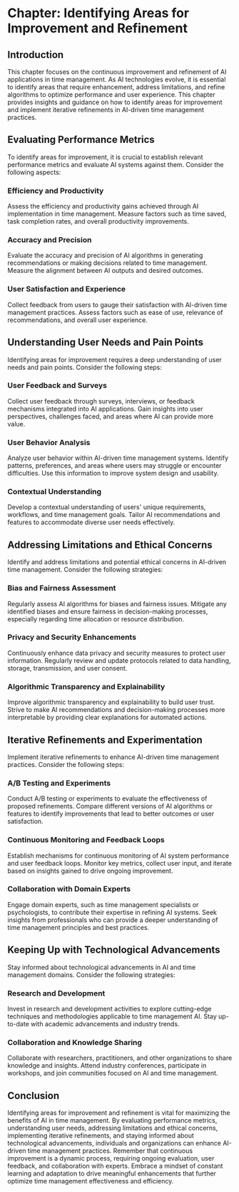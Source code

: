 Chapter: Identifying Areas for Improvement and Refinement
=========================================================

Introduction
------------

This chapter focuses on the continuous improvement and refinement of AI applications in time management. As AI technologies evolve, it is essential to identify areas that require enhancement, address limitations, and refine algorithms to optimize performance and user experience. This chapter provides insights and guidance on how to identify areas for improvement and implement iterative refinements in AI-driven time management practices.

Evaluating Performance Metrics
------------------------------

To identify areas for improvement, it is crucial to establish relevant performance metrics and evaluate AI systems against them. Consider the following aspects:

### Efficiency and Productivity

Assess the efficiency and productivity gains achieved through AI implementation in time management. Measure factors such as time saved, task completion rates, and overall productivity improvements.

### Accuracy and Precision

Evaluate the accuracy and precision of AI algorithms in generating recommendations or making decisions related to time management. Measure the alignment between AI outputs and desired outcomes.

### User Satisfaction and Experience

Collect feedback from users to gauge their satisfaction with AI-driven time management practices. Assess factors such as ease of use, relevance of recommendations, and overall user experience.

Understanding User Needs and Pain Points
----------------------------------------

Identifying areas for improvement requires a deep understanding of user needs and pain points. Consider the following steps:

### User Feedback and Surveys

Collect user feedback through surveys, interviews, or feedback mechanisms integrated into AI applications. Gain insights into user perspectives, challenges faced, and areas where AI can provide more value.

### User Behavior Analysis

Analyze user behavior within AI-driven time management systems. Identify patterns, preferences, and areas where users may struggle or encounter difficulties. Use this information to improve system design and usability.

### Contextual Understanding

Develop a contextual understanding of users' unique requirements, workflows, and time management goals. Tailor AI recommendations and features to accommodate diverse user needs effectively.

Addressing Limitations and Ethical Concerns
-------------------------------------------

Identify and address limitations and potential ethical concerns in AI-driven time management. Consider the following strategies:

### Bias and Fairness Assessment

Regularly assess AI algorithms for biases and fairness issues. Mitigate any identified biases and ensure fairness in decision-making processes, especially regarding time allocation or resource distribution.

### Privacy and Security Enhancements

Continuously enhance data privacy and security measures to protect user information. Regularly review and update protocols related to data handling, storage, transmission, and user consent.

### Algorithmic Transparency and Explainability

Improve algorithmic transparency and explainability to build user trust. Strive to make AI recommendations and decision-making processes more interpretable by providing clear explanations for automated actions.

Iterative Refinements and Experimentation
-----------------------------------------

Implement iterative refinements to enhance AI-driven time management practices. Consider the following steps:

### A/B Testing and Experiments

Conduct A/B testing or experiments to evaluate the effectiveness of proposed refinements. Compare different versions of AI algorithms or features to identify improvements that lead to better outcomes or user satisfaction.

### Continuous Monitoring and Feedback Loops

Establish mechanisms for continuous monitoring of AI system performance and user feedback loops. Monitor key metrics, collect user input, and iterate based on insights gained to drive ongoing improvement.

### Collaboration with Domain Experts

Engage domain experts, such as time management specialists or psychologists, to contribute their expertise in refining AI systems. Seek insights from professionals who can provide a deeper understanding of time management principles and best practices.

Keeping Up with Technological Advancements
------------------------------------------

Stay informed about technological advancements in AI and time management domains. Consider the following strategies:

### Research and Development

Invest in research and development activities to explore cutting-edge techniques and methodologies applicable to time management AI. Stay up-to-date with academic advancements and industry trends.

### Collaboration and Knowledge Sharing

Collaborate with researchers, practitioners, and other organizations to share knowledge and insights. Attend industry conferences, participate in workshops, and join communities focused on AI and time management.

Conclusion
----------

Identifying areas for improvement and refinement is vital for maximizing the benefits of AI in time management. By evaluating performance metrics, understanding user needs, addressing limitations and ethical concerns, implementing iterative refinements, and staying informed about technological advancements, individuals and organizations can enhance AI-driven time management practices. Remember that continuous improvement is a dynamic process, requiring ongoing evaluation, user feedback, and collaboration with experts. Embrace a mindset of constant learning and adaptation to drive meaningful enhancements that further optimize time management effectiveness and efficiency.
